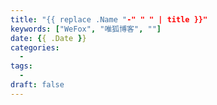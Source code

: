 ```yaml
---
title: "{{ replace .Name "-" " " | title }}"
keywords: ["WeFox", "唯狐博客", ""]
date: {{ .Date }}
categories:
  -
tags:
  -
draft: false
---
```


